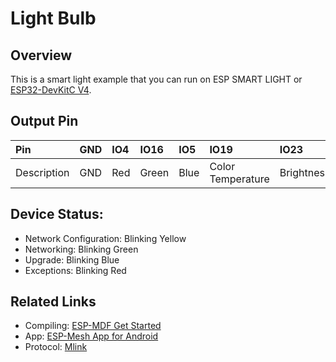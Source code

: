 # Light Bulb

## Overview
This is a smart light example that you can run on ESP SMART LIGHT or [ESP32-DevKitC V4](https://esp-idf.readthedocs.io/en/latest/hw-reference/modules-and-boards.html#esp32-devkitc-v4).

## Output Pin
| Pin         | GND  | IO4  | IO16  | IO5  | IO19              | IO23       |
| :---------- | :--- | :--- | :---  | :--- | :---------------- | :--------- |
| Description | GND  | Red  | Green | Blue | Color Temperature | Brightness |

## Device Status:
* Network Configuration: Blinking Yellow
* Networking: Blinking Green
* Upgrade: Blinking Blue
* Exceptions: Blinking Red

## Related Links
* Compiling: [ESP-MDF Get Started](https://docs.espressif.com/projects/esp-mdf/en/latest/get-started/index.html)
* App: [ESP-Mesh App for Android](https://www.espressif.com/zh-hans/support/download/apps?keys=&field_technology_tid%5B%5D=18)
* Protocol: [Mlink](https://docs.espressif.com/projects/esp-mdf/en/latest/api-guides/mlink.html)
